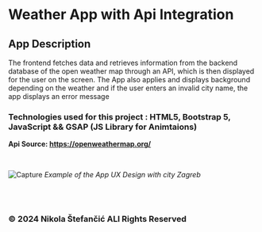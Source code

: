 # Weather App with Api Integration 


## App Description

The frontend fetches data and retrieves information from the backend database of the open weather map through an API, which is then displayed for the user on the screen.
The App also applies and displays background depending on the weather and if the user enters an invalid city name, the app displays an error message

### Technologies used for this project : HTML5, Bootstrap 5, JavaScript && GSAP (JS Library for Animtaions)

**Api Source: https://openweathermap.org/**

<br>

![Capture](https://github.com/nstefan55/Weather-App-with-API/assets/121696125/5a4834e2-2cc4-493d-8149-aed0cab669af)
*Example of the App UX Design with city Zagreb*

<br>
<br>

### &copy; 2024 Nikola Štefančić ALl Rights Reserved  

